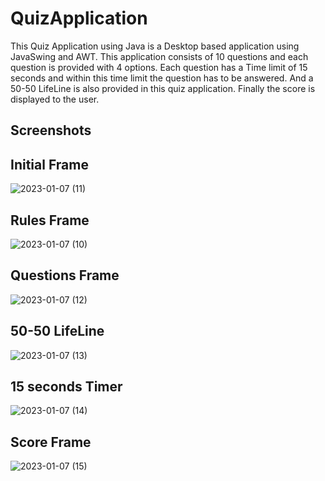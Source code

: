 # **QuizApplication**

This Quiz Application using Java is a Desktop based application using JavaSwing and AWT.
This application consists of 10 questions and each question is provided with 4 options. Each question has a Time limit of 15 seconds and within this time limit the question has to be answered. And a 50-50 LifeLine is also provided in this quiz application. Finally the score is displayed to the user.

**Screenshots**
-----------



Initial Frame
-----------
![2023-01-07 (11)](https://user-images.githubusercontent.com/83487694/211129593-f1fa6df5-3d2b-4e1e-b0f7-558b9ddf7341.png)



Rules Frame
-----------
![2023-01-07 (10)](https://user-images.githubusercontent.com/83487694/211129560-89b93267-3a67-4db5-8410-68d07320e404.png)




Questions Frame
-----------
![2023-01-07 (12)](https://user-images.githubusercontent.com/83487694/211129624-2a8a94f0-c55c-42c8-9bc2-0b4cfd171065.png)




50-50 LifeLine
-----------
![2023-01-07 (13)](https://user-images.githubusercontent.com/83487694/211129694-fe6f1027-6951-4abe-873e-d557241954e7.png)




15 seconds Timer
-----------
![2023-01-07 (14)](https://user-images.githubusercontent.com/83487694/211129846-7aa92071-67fc-4ae1-a114-ceac89fd5c94.png)




Score Frame
-----------
![2023-01-07 (15)](https://user-images.githubusercontent.com/83487694/211129872-f1c74925-3ebb-4865-8a1a-809686e3f473.png)

